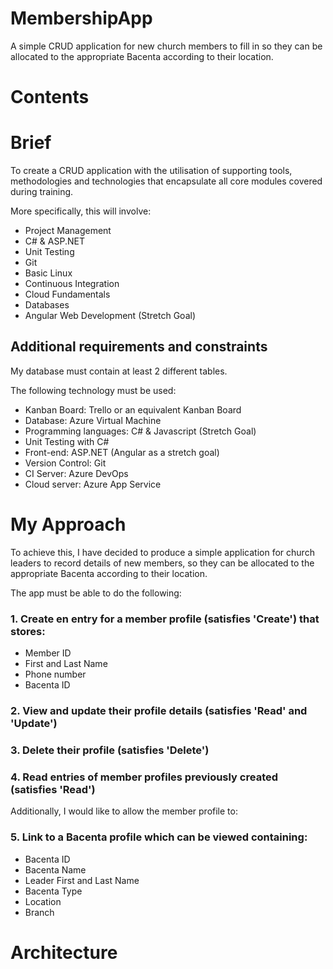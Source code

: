 # MembershipApp
A simple CRUD application for new church members to fill in so they can be allocated to the appropriate Bacenta according to their location.

# Contents

# Brief
To create a CRUD application with the utilisation of supporting tools,
methodologies and technologies that encapsulate all core modules
covered during training.

More specifically, this will involve:
- Project Management
- C# & ASP.NET
- Unit Testing
- Git
- Basic Linux
- Continuous Integration
- Cloud Fundamentals
- Databases
- Angular Web Development (Stretch Goal)

## Additional requirements and constraints

My database must contain at least 2 different tables.

The following technology must be used:
- Kanban Board: Trello or an equivalent Kanban Board
- Database: Azure Virtual Machine
- Programming languages: C# & Javascript (Stretch Goal)
- Unit Testing with C#
- Front-end: ASP.NET (Angular as a stretch goal)
- Version Control: Git
- CI Server: Azure DevOps
- Cloud server: Azure App Service

# My Approach

To achieve this, I have decided to produce a simple application for church leaders to record details of new members, so they can be allocated to the appropriate Bacenta according to their location. 

The app must be able to do the following:

### 1. Create en entry for a member profile (satisfies 'Create') that stores:
- Member ID
- First and Last Name
- Phone number
- Bacenta ID

### 2. View and update their profile details (satisfies 'Read' and 'Update')

### 3. Delete their profile (satisfies 'Delete')

### 4. Read entries of member profiles previously created (satisfies 'Read')

Additionally, I would like to allow the member profile to:

### 5. Link to a Bacenta profile which can be viewed containing:
- Bacenta ID
- Bacenta Name
- Leader First and Last Name
- Bacenta Type
- Location
- Branch

# Architecture

## 

